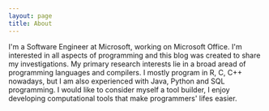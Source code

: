 ```yaml
---
layout: page
title: About
---
```


I'm a Software Engineer at Microsoft, working on Microsoft Office. I'm interested in all aspects of programming and this blog was created to share my investigations. My primary research interests lie in a broad aread of programming languages and compilers. I mostly program in R, C, C++ nowadays, but I am also experienced with Java, Python and SQL programming. I would like to consider myself a tool builder, I enjoy developing computational tools that make programmers' lifes easier.
